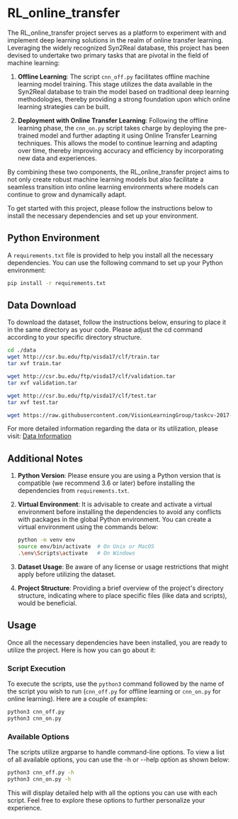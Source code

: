# RL_online_transfer

The RL_online_transfer project serves as a platform to experiment with and implement deep learning solutions in the realm of online transfer learning. Leveraging the widely recognized Syn2Real database, this project has been devised to undertake two primary tasks that are pivotal in the field of machine learning:

1. **Offline Learning**: The script `cnn_off.py` facilitates offline machine learning model training. This stage utilizes the data available in the Syn2Real database to train the model based on traditional deep learning methodologies, thereby providing a strong foundation upon which online learning strategies can be built.

2. **Deployment with Online Transfer Learning**: Following the offline learning phase, the `cnn_on.py` script takes charge by deploying the pre-trained model and further adapting it using Online Transfer Learning techniques. This allows the model to continue learning and adapting over time, thereby improving accuracy and efficiency by incorporating new data and experiences.

By combining these two components, the RL_online_transfer project aims to not only create robust machine learning models but also facilitate a seamless transition into online learning environments where models can continue to grow and dynamically adapt.

To get started with this project, please follow the instructions below to install the necessary dependencies and set up your environment.


## Python Environment

A `requirements.txt` file is provided to help you install all the necessary dependencies. You can use the following command to set up your Python environment:

```sh
pip install -r requirements.txt
```

## Data Download
To download the dataset, follow the instructions below, ensuring to place it in the same directory as your code. Please adjust the cd command according to your specific directory structure.

```sh
cd ./data
wget http://csr.bu.edu/ftp/visda17/clf/train.tar
tar xvf train.tar

wget http://csr.bu.edu/ftp/visda17/clf/validation.tar
tar xvf validation.tar  

wget http://csr.bu.edu/ftp/visda17/clf/test.tar
tar xvf test.tar

wget https://raw.githubusercontent.com/VisionLearningGroup/taskcv-2017-public/master/classification/data/image_list.txt
```

For more detailed information regarding the data or its utilization, please visit: [Data Information](https://github.com/VisionLearningGroup/taskcv-2017-public/tree/master/classification)

## Additional Notes

1. **Python Version**: Please ensure you are using a Python version that is compatible (we recommend 3.6 or later) before installing the dependencies from `requirements.txt`.
   
2. **Virtual Environment**: It is advisable to create and activate a virtual environment before installing the dependencies to avoid any conflicts with packages in the global Python environment. You can create a virtual environment using the commands below:
   
   ```sh
   python -m venv env
   source env/bin/activate  # On Unix or MacOS
   .\env\Scripts\activate   # On Windows
   ```

3. **Dataset Usage**: Be aware of any license or usage restrictions that might apply before utilizing the dataset.
4. **Project Structure**: Providing a brief overview of the project's directory structure, indicating where to place specific files (like data and scripts), would be beneficial.

## Usage

Once all the necessary dependencies have been installed, you are ready to utilize the project. Here is how you can go about it:

### Script Execution

To execute the scripts, use the `python3` command followed by the name of the script you wish to run (`cnn_off.py` for offline learning or `cnn_on.py` for online learning). Here are a couple of examples:

```bash
python3 cnn_off.py
python3 cnn_on.py
```

### Available Options
The scripts utilize argparse to handle command-line options. To view a list of all available options, you can use the -h or --help option as shown below:

```bash
python3 cnn_off.py -h
python3 cnn_on.py -h
```
This will display detailed help with all the options you can use with each script. Feel free to explore these options to further personalize your experience.
